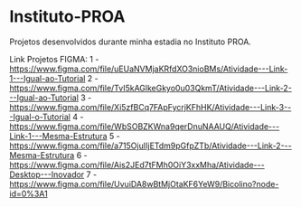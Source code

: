 # Instituto-PROA
 Projetos desenvolvidos durante minha estadia no Instituto PROA.

Link Projetos FIGMA:
1 - https://www.figma.com/file/uEUaNVMjaKRfdXO3nioBMs/Atividade---Link-1---Igual-ao-Tutorial
2 - https://www.figma.com/file/TvI5kAGlkeGkyo0u03QkmT/Atividade---Link-2---Igual-ao-Tutorial
3 - https://www.figma.com/file/Xi5zfBCq7FApFycrjKFhHK/Atividade---Link-3---Igual-o-Tutorial
4 - https://www.figma.com/file/WbSOBZKWna9qerDnuNAAUQ/Atividade---Link-1---Mesma-Estrutura
5 - https://www.figma.com/file/a715OjuIIjETdm9pGfpZTb/Atividade---Link-2---Mesma-Estrutura
6 - https://www.figma.com/file/Ais2JEd7tFMh0OiY3xxMha/Atividade---Desktop---Inovador
7 - https://www.figma.com/file/UvuiDA8wBtMjOtaKF6YeW9/Bicolino?node-id=0%3A1
